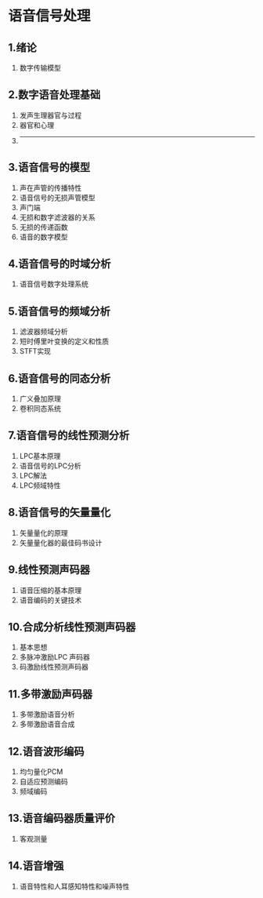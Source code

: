 # 语音信号处理
## 1.绪论
1. 数字传输模型
## 2.数字语音处理基础
1. 发声生理器官与过程
2. 器官和心理
3. ----
## 3.语音信号的模型
1. 声在声管的传播特性
2. 语音信号的无损声管模型
3. 声门端
4. 无损和数字滤波器的关系
5. 无损的传递函数
6. 语音的数字模型
## 4.语音信号的时域分析
1. 语音信号数字处理系统
## 5.语音信号的频域分析
1. 滤波器频域分析
2. 短时傅里叶变换的定义和性质
3. STFT实现
## 6.语音信号的同态分析
1. 广义叠加原理
2. 卷积同态系统
## 7.语音信号的线性预测分析
1. LPC基本原理
2. 语音信号的LPC分析
3. LPC解法
4. LPC频域特性
## 8.语音信号的矢量量化
1. 矢量量化的原理
2. 矢量量化器的最佳码书设计
## 9.线性预测声码器
1. 语音压缩的基本原理
2. 语音编码的关键技术
## 10.合成分析线性预测声码器
1. 基本思想
2. 多脉冲激励LPC 声码器
3. 码激励线性预测声码器
## 11.多带激励声码器
1. 多带激励语音分析
2. 多带激励语音合成
## 12.语音波形编码
1. 均匀量化PCM
2. 自适应预测编码
3. 频域编码
## 13.语音编码器质量评价
1. 客观测量
## 14.语音增强
1. 语音特性和人耳感知特性和噪声特性
